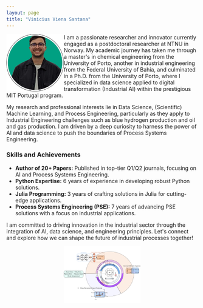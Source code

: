 ```yaml
---
layout: page
title: "Vinicius Viena Santana"
---
```

<img align="left" src="foto_new_circ.png" style="width: 30%; height: auto;">

I am a passionate researcher and innovator currently engaged as a postdoctoral researcher at NTNU in Norway. My academic journey has taken me through a master's in chemical engineering from the University of Porto, another in industrial engineering from the Federal University of Bahia, and culminated in a Ph.D. from the University of Porto, where I specialized in data science applied to digital transformation (Industrial AI) within the prestigious MIT Portugal program.

My research and professional interests lie in Data Science, (Scientific) Machine Learning, and Process Engineering, particularly as they apply to Industrial Engineering challenges such as blue hydrogen production and oil and gas production. I am driven by a deep curiosity to harness the power of AI and data science to push the boundaries of Process Systems Engineering.

### Skills and Achievements

- **Author of 20+ Papers:** Published in top-tier Q1/Q2 journals, focusing on AI and Process Systems Engineering.
- **Python Expertise:** 6 years of experience in developing robust Python solutions.
- **Julia Programming:** 3 years of crafting solutions in Julia for cutting-edge applications.
- **Process Systems Engineering (PSE):** 7 years of advancing PSE solutions with a focus on industrial applications.

I am committed to driving innovation in the industrial sector through the integration of AI, data science, and engineering principles. Let's connect and explore how we can shape the future of industrial processes together!

<center><img src="logo_circ.png" style="width: 40%; height: auto;"></center>
  
